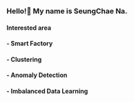 ### Hello!👋 My name is SeungChae Na. 

#### Interested area
#### - Smart Factory
#### - Clustering
#### - Anomaly Detection
#### - Imbalanced Data Learning
